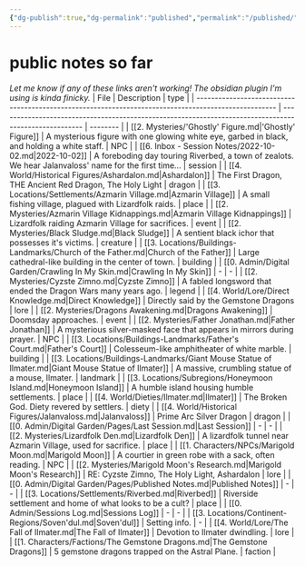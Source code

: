 ```yaml
---
{"dg-publish":true,"dg-permalink":"published","permalink":"/published/","dgHomeLink":true,"dgPassFrontmatter":false}
---
```


# public notes so far
*Let me know if any of these links aren't working! The obsidian plugin I'm using is kinda finicky.*
| File                                                                                                 | Description                                                                                           | type     |
| ---------------------------------------------------------------------------------------------------- | ----------------------------------------------------------------------------------------------------- | -------- |
| [[2. Mysteries/'Ghostly' Figure.md\|'Ghostly' Figure]]                                               | A mysterious figure with one glowing white eye, garbed in black, and holding a white staff.           | NPC      |
| [[6. Inbox - Session Notes/2022-10-02.md\|2022-10-02]]                                               | A foreboding day touring Riverbed, a town of zealots. We hear Jalanvaloss' name for the first time... | session  |
| [[4. World/Historical Figures/Ashardalon.md\|Ashardalon]]                                            | The First Dragon, THE Ancient Red Dragon, The Holy Light                                              | dragon   |
| [[3. Locations/Settlements/Azmarin Village.md\|Azmarin Village]]                                     | A small fishing village, plagued with Lizardfolk raids.                                               | place    |
| [[2. Mysteries/Azmarin Village Kidnappings.md\|Azmarin Village Kidnappings]]                         | Lizardfolk raiding Azmarin Village for sacrifices.                                                    | event    |
| [[2. Mysteries/Black Sludge.md\|Black Sludge]]                                                       | A sentient black ichor that possesses it's victims.                                                   | creature |
| [[3. Locations/Buildings-Landmarks/Church of the Father.md\|Church of the Father]]                   | Large cathedral-like building in the center of town.                                                  | building |
| [[0. Admin/Digital Garden/Crawling In My Skin.md\|Crawling In My Skin]]                              | \-                                                                                                    | \-       |
| [[2. Mysteries/Cyzste Zimno.md\|Cyzste Zimno]]                                                       | A fabled longsword that ended the Dragon Wars many years ago.                                         | legend   |
| [[4. World/Lore/Direct Knowledge.md\|Direct Knowledge]]                                              | Directly said by the Gemstone Dragons                                                                 | lore     |
| [[2. Mysteries/Dragons Awakening.md\|Dragons Awakening]]                                             | Doomsday approaches.                                                                                  | event    |
| [[2. Mysteries/Father Jonathan.md\|Father Jonathan]]                                                 | A mysterious silver-masked face that appears in mirrors during prayer.                                | NPC      |
| [[3. Locations/Buildings-Landmarks/Father's Court.md\|Father's Court]]                               | Colesseum-like amphitheater of white marble.                                                          | building |
| [[3. Locations/Buildings-Landmarks/Giant Mouse Statue of Ilmater.md\|Giant Mouse Statue of Ilmater]] | A massive, crumbling statue of a mouse, Ilmater.                                                      | landmark |
| [[3. Locations/Subregions/Honeymoon Island.md\|Honeymoon Island]]                                    | A humble island housing humble settlements.                                                           | place    |
| [[4. World/Dieties/Ilmater.md\|Ilmater]]                                                             | The Broken God. Diety revered by settlers.                                                            | diety    |
| [[4. World/Historical Figures/Jalanvaloss.md\|Jalanvaloss]]                                          | Prime Arc Silver Dragon                                                                               | dragon   |
| [[0. Admin/Digital Garden/Pages/Last Session.md\|Last Session]]                                      | \-                                                                                                    | \-       |
| [[2. Mysteries/Lizardfolk Den.md\|Lizardfolk Den]]                                                   | A lizardfolk tunnel near Azmarin Village, used for sacrifice.                                         | place    |
| [[1. Characters/NPCs/Marigold Moon.md\|Marigold Moon]]                                               | A courtier in green robe with a sack, often reading.                                                  | NPC      |
| [[2. Mysteries/Marigold Moon's Research.md\|Marigold Moon's Research]]                               | RE: Cyzste Zimno, The Holy Light, Ashardalon                                                          | lore     |
| [[0. Admin/Digital Garden/Pages/Published Notes.md\|Published Notes]]                                | \-                                                                                                    | \-       |
| [[3. Locations/Settlements/Riverbed.md\|Riverbed]]                                                   | Riverside settlement and home of what looks to be a cult?                                             | place    |
| [[0. Admin/Sessions Log.md\|Sessions Log]]                                                           | \-                                                                                                    | \-       |
| [[3. Locations/Continent-Regions/Soven'dul.md\|Soven'dul]]                                           | Setting info.                                                                                         | \-       |
| [[4. World/Lore/The Fall of Ilmater.md\|The Fall of Ilmater]]                                        | Devotion to Ilmater dwindling.                                                                        | lore     |
| [[1. Characters/Factions/The Gemstone Dragons.md\|The Gemstone Dragons]]                             | 5 gemstone dragons trapped on the Astral Plane.                                                       | faction  |

